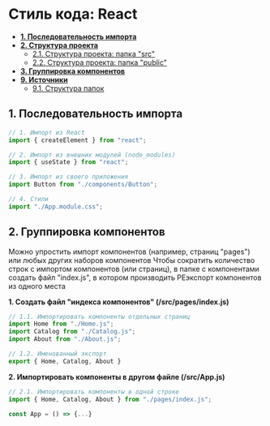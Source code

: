 # Стиль кода: React

- **[1. Последовательность импорта](#1-последовательность-импорта)**
- **[2. Структура проекта](2-структура-проекта)**
  - [2.1. Структура проекта: папка "src"](#21-структура-проекта-папка-src)
  - [2.2. Структура проекта: папка "public"](#22-структура-проекта-папка-public)
- **[3. Группировка компонентов](#3-группировка-компонентов)**
- **[9. Источники](#9-источники)**
  - [9.1. Структура папок](#91-структура-папок)



## 1. Последовательность импорта
```js
// 1. Импорт из React
import { createElement } from "react";

// 2. Импорт из внешних модулей (node_modules)
import { useState } from "react";

// 3. Импорт из своего приложения
import Button from "./components/Button";

// 4. Стили
import "./App.module.css";
```



## 2. Группировка компонентов
Можно упростить импорт компонентов (например, страниц "pages") или любых других наборов компонентов
Чтобы сократить количество строк с импортом компонентов (или страниц), в папке с компонентами создать файл "index.js", в котором производить РЕэкспорт компонентов из одного места

**1. Создать файл "индекса компонентов" (/src/pages/index.js)**
```js
// 1.1. Импортировать компоненты отдельных страниц
import Home from "./Home.js";
import Catalog from "./Catalog.js";
import About from "./About.js";

// 1.2. Именованный экспорт
export { Home, Catalog, About }
```

**2. Импортировать компоненты в другом файле (/src/App.js)**
```js
// 2.1. Импортировать компоненты в одной строке
import { Home, Catalog, About } from "./pages/index.js";

const App = () => {...}
```
